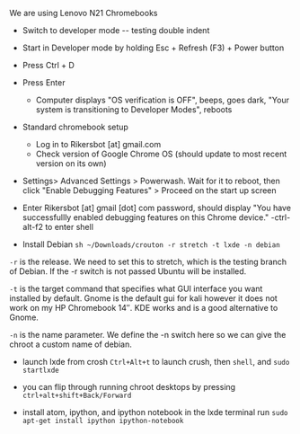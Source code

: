 We are using Lenovo N21 Chromebooks

- Switch to developer mode
-- testing double indent

- Start in Developer mode by holding Esc + Refresh (F3) + Power button

- Press Ctrl + D 

- Press Enter
    - Computer displays "OS verification is OFF", beeps, goes dark, "Your system is transitioning to Developer Modes", reboots 

- Standard chromebook setup
    - Log in to Rikersbot [at] gmail.com 
    - Check version of Google Chrome OS (should update to most recent version on its own) 
    
- Settings> Advanced Settings > Powerwash. Wait for it to reboot, then click "Enable Debugging Features" > Proceed on the start up screen

- Enter Rikersbot [at] gmail [dot] com password, should display "You have successfullly enabled debugging features on this Chrome device." 
-ctrl-alt-f2 to enter shell

- Install Debian 
`sh ~/Downloads/crouton -r stretch -t lxde -n debian`

`-r` is the release. We need to set this to stretch, which is the testing branch of Debian. If the -r switch is not passed Ubuntu will be installed.

`-t` is the target command that specifies what GUI interface you want installed by default. Gnome is the default gui for kali however it does not work on my HP Chromebook 14″. KDE works and is a  good alternative to Gnome.

`-n` is the name parameter. We define the -n switch here so we can give the chroot a custom name of debian.

- launch lxde from crosh
`Ctrl+Alt+t` to launch crush, then `shell`, and `sudo startlxde`

- you can flip through running chroot desktops by pressing `ctrl+alt+shift+Back/Forward`

- install atom, ipython, and ipython notebook
in the lxde terminal run `sudo apt-get install ipython ipython-notebook`
